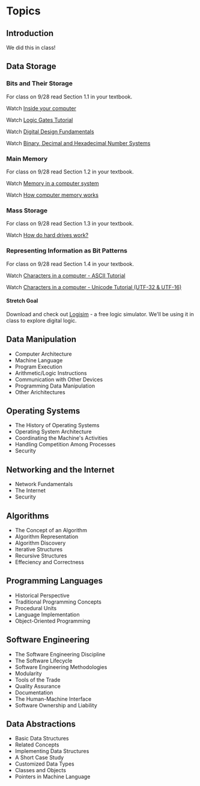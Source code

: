 # Topics #
## Introduction
We did this in class!
## Data Storage
### Bits and Their Storage
For class on 9/28 read Section 1.1 in your textbook.

Watch [Inside your computer](https://youtu.be/AkFi90lZmXA)

Watch [Logic Gates Tutorial](https://youtu.be/Aw53UIwnJqU)

Watch [Digital Design Fundamentals](https://youtu.be/kOE1GXge11k)

Watch [Binary, Decimal and Hexadecimal Number Systems](https://youtu.be/_97OwCkjh3c)

### Main Memory

For class on 9/28 read Section 1.2 in your textbook.

Watch [Memory in a computer system](https://youtu.be/F0Ri2TpRBBg)

Watch [How computer memory works](https://youtu.be/p3q5zWCw8J4)

### Mass Storage

For class on 9/28 read Section 1.3 in your textbook.

Watch [How do hard drives work?](https://youtu.be/wteUW2sL7bc)
 
### Representing Information as Bit Patterns

For class on 9/28 read Section 1.4 in your textbook.

Watch [Characters in a computer - ASCII Tutorial](https://youtu.be/B1Sf1IhA0j4)

Watch [Characters in a computer - Unicode Tutorial (UTF-32 & UTF-16)](https://youtu.be/-oYfv794R9s)

#### Stretch Goal

Download and check out [Logisim](http://www.cburch.com/logisim/) - a free logic simulator. We'll be using it in class to explore digital logic.

## Data Manipulation
* Computer Architecture
* Machine Language
* Program Execution
* Arithmetic/Logic Instructions
* Communication with Other Devices
* Programming Data Manipulation
* Other Arichitectures

## Operating Systems
* The History of Operating Systems
* Operating System Architecture
* Coordinating the Machine's Activities
* Handling Competition Among Processes
* Security

## Networking and the Internet
* Network Fundamentals
* The Internet
* Security

## Algorithms
* The Concept of an Algorithm
* Algorithm Representation
* Algorithm Discovery
* Iterative Structures
* Recursive Structures
* Effeciency and Correctness

## Programming Languages
* Historical Perspective
* Traditional Programming Concepts
* Procedural Units
* Language Implementation
* Object-Oriented Programming

## Software Engineering
* The Software Engineering Discipline
* The Software Lifecycle
* Software Engineering Methodologies
* Modularity
* Tools of the Trade
* Quality Assurance
* Documentation
* The Human-Machine Interface
* Software Ownership and Liability

## Data Abstractions
* Basic Data Structures
* Related Concepts
* Implementing Data Structures
* A Short Case Study
* Customized Data Types
* Classes and Objects
* Pointers in Machine Language
